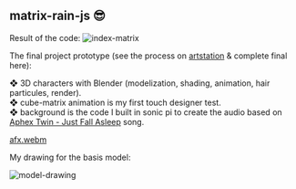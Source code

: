 ﻿## matrix-rain-js 😎
 Result of the code:
![index-matrix](https://user-images.githubusercontent.com/105500912/199080175-273923fb-0408-4730-ae2a-87ad8a1e1ab8.png)

The final project prototype (see the process on [artstation](https://www.artstation.com/artwork/nEz1JE) & complete final here):

❖ 3D characters with Blender (modelization, shading, animation, hair particules, render).<br />
❖ cube-matrix animation is my first touch designer test.<br />
❖ background is the code I built in sonic pi to create the audio based on [Aphex Twin - Just Fall Asleep](https://www.youtube.com/watch?v=2gNtuY4VAOA) song.<br />

[afx.webm](https://user-images.githubusercontent.com/105500912/199104265-8ac8d55d-90f8-466e-93a4-bd400c1f7e0e.webm)


My drawing for the basis model:

![model-drawing](https://user-images.githubusercontent.com/105500912/199089190-642d09d9-8680-4c39-905c-903732d33744.png)
